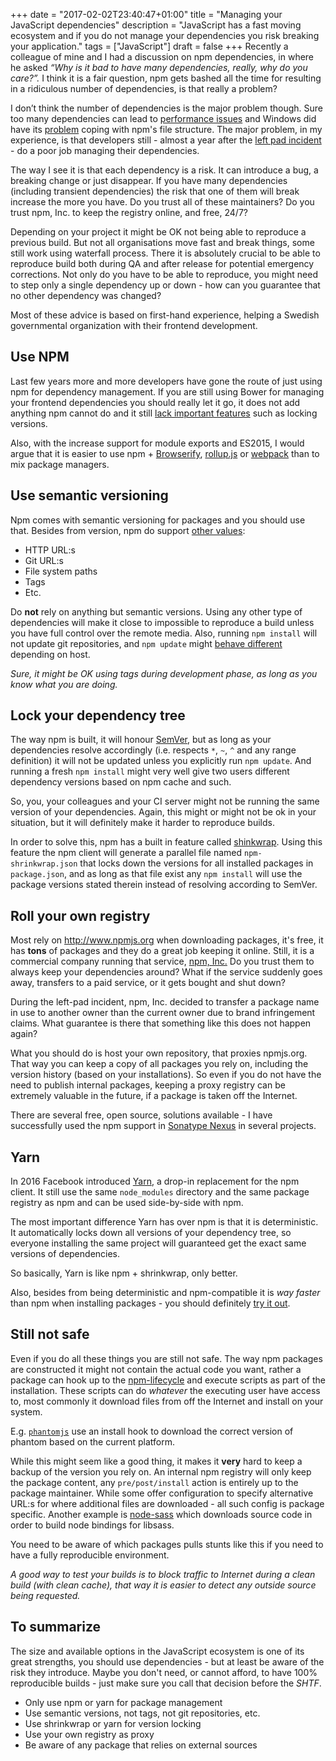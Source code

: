 +++
date = "2017-02-02T23:40:47+01:00"
title = "Managing your JavaScript dependencies"
description = "JavaScript has a fast moving ecosystem and if you do not manage your dependencies you risk breaking your application."
tags = ["JavaScript"]
draft = false
+++
Recently a colleague of mine and I had a discussion on npm dependencies, in where he asked _“Why is it bad to have many dependencies, really, why do you care?”._ I think it is a fair question, npm gets bashed all the time for resulting in a ridiculous number of dependencies, is that really a problem?

I don’t think the number of dependencies is the major problem though. Sure too many dependencies can lead to [performance issues](https://nolanlawson.com/2016/08/15/the-cost-of-small-modules/) and Windows did have its [problem](https://github.com/npm/npm/issues/3697) coping with npm's file structure. The major problem, in my experience, is that developers still - almost a year after the [left pad incident](https://www.theregister.co.uk/2016/03/23/npm_left_pad_chaos/) - do a poor job managing their dependencies.

The way I see it is that each dependency is a risk. It can introduce a bug, a breaking change or just disappear. If you have many dependencies (including transient dependencies) the risk that one of them will break increase the more you have. Do you trust all of these maintainers? Do you trust npm, Inc. to keep the registry online, and free, 24/7?

Depending on your project it might be OK not being able to reproduce a previous build. But not all organisations move fast and break things, some still work using waterfall process. There it is absolutely crucial to be able to reproduce build both during QA and after release for potential emergency corrections. Not only do you have to be able to reproduce, you might need to step only a single dependency up or down - how can you guarantee that no other dependency was changed?

Most of these advice is based on first-hand experience, helping a Swedish governmental organization with their frontend development.


## Use NPM

Last few years more and more developers have gone the route of just using npm for dependency management. If you are still using Bower for managing your frontend dependencies you should really let it go, it does not add anything npm cannot do and it still [lack important features](https://github.com/bower/bower/issues/505) such as locking versions.

Also, with the increase support for module exports and ES2015, I would argue that it is easier to use npm + [Browserify](http://browserify.org), [rollup.js](http://rollupjs.org) or [webpack](https://webpack.github.io/) than to mix package managers.


## Use semantic versioning

Npm comes with semantic versioning for packages and you should use that. Besides from version, npm do support [other values](https://docs.npmjs.com/files/package.json#dependencies):

* HTTP URL:s
* Git URL:s
* File system paths
* Tags
* Etc.

Do **not** rely on anything but semantic versions. Using any other type of dependencies will make it close to impossible to reproduce a build unless you have full control over the remote media. Also, running `npm install` will not update git repositories, and `npm update` might [behave different](https://github.com/npm/npm/issues/1727) depending on host.

_Sure, it might be OK using tags during development phase, as long as you know what you are doing._


## Lock your dependency tree

The way npm is built, it will honour [SemVer](https://docs.npmjs.com/misc/semver), but as long as your dependencies resolve accordingly (i.e. respects `*`, `~`, `^` and any range definition) it will not be updated unless you explicitly run `npm update`. And running a fresh `npm install` might very well give two users different dependency versions based on npm cache and such.

So, you, your colleagues and your CI server might not be running the same version of your dependencies. Again, this might or might not be ok in your situation, but it will definitely make it harder to reproduce builds.

In order to solve this, npm has a built in feature called [shinkwrap](https://docs.npmjs.com/cli/shrinkwrap). Using this feature the npm client will generate a parallel file named `npm-shrinkwrap.json` that locks down the versions for all installed packages in `package.json`, and as long as that file exist any `npm install` will use the package versions stated therein instead of resolving according to SemVer.


## Roll your own registry

Most rely on http://www.npmjs.org when downloading packages, it's free, it has **tons** of packages and they do a great job keeping it online. Still, it is a commercial company running that service, [npm, Inc.](https://www.npmjs.com/about) Do you trust them to always keep your dependencies around? What if the service suddenly goes away, transfers to a paid service, or it gets bought and shut down?

During the left-pad incident, npm, Inc. decided to transfer a package name in use to another owner than the current owner due to brand infringement claims. What guarantee is there that something like this does not happen again?

What you should do is host your own repository, that proxies npmjs.org. That way you can keep a copy of all packages you rely on, including the version history (based on your installations). So even if you do not have the need to publish internal packages, keeping a proxy registry can be extremely valuable in the future, if a package is taken off the Internet.

There are several free, open source, solutions available - I have successfully used the npm support in [Sonatype Nexus](https://www.sonatype.com/nexus-repository-oss) in several projects.


## Yarn

In 2016 Facebook introduced [Yarn](https://yarnpkg.com/), a drop-in replacement for the npm client. It still use the same `node_modules` directory and the same package registry as npm and can be used side-by-side with npm.

The most important difference Yarn has over npm is that it is deterministic. It automatically locks down all versions of your dependency tree, so everyone installing the same project will guaranteed get the exact same versions of dependencies.

So basically, Yarn is like npm + shrinkwrap, only better.

Also, besides from being deterministic and npm-compatible it is _way faster_ than npm when installing packages - you should definitely [try it out](https://yarnpkg.com/docs/install).


## Still not safe

Even if you do all these things you are still not safe. The way npm packages are constructed it might not contain the actual code you want, rather a package can hook up to the [npm-lifecycle](https://docs.npmjs.com/misc/scripts) and execute scripts as part of the installation. These scripts can do *whatever* the executing user have access to, most commonly it download files from off the Internet and install on your system.

E.g. [`phantomjs`](https://github.com/Medium/phantomjs/blob/master/package.json) use an install hook to download the correct version of phantom based on the current platform.

While this might seem like a good thing, it makes it **very** hard to keep a backup of the version you rely on. An internal npm registry will only keep the package content, any `pre/post/install` action is entirely up to the package maintainer. While some offer configuration to specify alternative URL:s for where additional files are downloaded - all such config is package specific. Another example is [node-sass](https://github.com/sass/node-sass) which downloads source code in order to build node bindings for libsass.

You need to be aware of which packages pulls stunts like this if you need to have a fully reproducible environment.

_A good way to test your builds is to block traffic to Internet during a clean build (with clean cache), that way it is easier to detect any outside source being requested._


## To summarize

The size and available options in the JavaScript ecosystem is one of its great strengths, you should use dependencies - but at least be aware of the risk they introduce. Maybe you don't need, or cannot afford, to have 100% reproducible builds - just make sure you call that decision before the _SHTF_.

* Only use npm or yarn for package management
* Use semantic versions, not tags, not git repositories, etc.
* Use shrinkwrap or yarn for version locking
* Use your own registry as proxy
* Be aware of any package that relies on external sources

